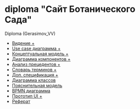# diploma "Сайт Ботанического Сада"
Diploma (Gerasimov_VV)

- [Видение +](https://github.com/Yungvlad86/diploma/blob/main/%D0%92%D0%B8%D0%B4%D0%B5%D0%BD%D0%B8%D0%B5.docx)
- [Use case диаграмма +](https://app.diagrams.net/#G1YBvh0mEEtRGZ5k5NiMV1hR0HcGOBjUJN)
- [Концептуальная модель +](https://drive.google.com/file/d/1zbNbIYB00V3mKEIC5RQt4CzW9SdNcQ8M/view)
- [Диаграмма компонентов +](https://drive.google.com/file/d/1ZHNYzvSmxmikPBYa4gPD1lmmCvFQEaUr/view?usp=sharing)
- [Анализ прецедентов +](https://github.com/Yungvlad86/diploma/blob/main/%D0%90%D0%BD%D0%B0%D0%BB%D0%B8%D0%B7%20%D0%9F%D1%80%D0%B5%D1%86%D0%B5%D0%B4%D0%B5%D0%BD%D1%82%D0%BE%D0%B2.md)
- [Словарь терминов +](https://github.com/Yungvlad86/diploma/blob/main/%D0%A1%D0%BB%D0%BE%D0%B2%D0%B0%D1%80%D1%8C%20%D0%A2%D0%B5%D1%80%D0%BC%D0%B8%D0%BD%D0%BE%D0%B2.md)
- [Доп. спецификация +](https://github.com/Yungvlad86/diploma/blob/main/%D0%94%D0%BE%D0%BF.%20%D1%81%D0%BF%D0%B5%D1%86%D0%B8%D1%84%D0%B8%D0%BA%D0%B0%D1%86%D0%B8%D1%8F.docx)
- [Диаграмма классов]()
- [Пояснительная модель]()
- [BPMN диаграмма]()
- [Прототип UI +]()
- [Реферат](https://github.com/Yungvlad86/diploma/blob/main/%D0%A0%D0%B5%D1%84%D0%B5%D1%80%D0%B0%D1%82.docx)
